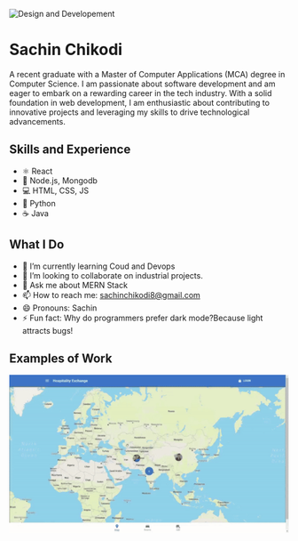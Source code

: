 ![Design and Developement](https://github.com/SachinChikodi8/SachinChikodi8/blob/main/githubanner.png?raw=true)

# Sachin Chikodi
A recent graduate with a Master of Computer Applications (MCA) degree in Computer Science. I am passionate about software development and am eager to embark on a rewarding career in the tech industry. With a solid foundation in web development, I am enthusiastic about contributing to innovative projects and leveraging my skills to drive technological advancements.


## Skills and Experience
* ⚛ React
* 🍃 Node.js, Mongodb
* 💻 HTML, CSS, JS
* 🐍 Python
* ☕ Java

## What I Do
- 🌱 I’m currently learning Coud and Devops 
- 👯 I’m looking to collaborate on industrial projects. 
- 💬 Ask me about MERN Stack 
- 📫 How to reach me: sachinchikodi8@gmail.com 
- 😄 Pronouns: Sachin 
- ⚡ Fun fact: Why do programmers prefer dark mode?Because light attracts bugs!

## Examples of Work
<img src="https://github.com/SachinChikodi8/SachinChikodi8/blob/main/1708549268265-ezgif.com-video-to-gif-converter.gif?raw=true" width="512" > 


